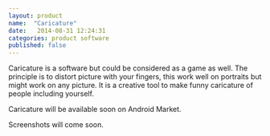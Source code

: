 ```yaml
---
layout: product
name:  "Caricature"
date:   2014-08-31 12:24:31
categories: product software
published: false
---
```


Caricature is a software but could be considered as a game as well. The principle is to distort picture with your fingers, this work well on portraits but might work on any picture. It is a creative tool to make funny caricature of people including yourself.

Caricature will be available soon on Android Market.

<div class="alert alert-danger" role="alert">
	<p>Screenshots will come soon.</p>
</div>